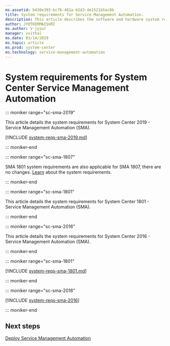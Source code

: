 ```yaml
---
ms.assetid: b430e393-bc76-481a-b2d3-4e1521b5ac8b
title: System requirements for Service Management Automation.
description: This article describes the software and hardware system requirements for System Center Service Management Automation.
author: JYOTHIRMAISURI
ms.author: V-jysur
manager: vvithal
ms.date: 03/14/2019
ms.topic: article
ms.prod: system-center
ms.technology: service-management-automation
---
```


# System requirements for System Center Service Management Automation

::: moniker range="sc-sma-2019"

This article details the system requirements for System Center 2019 - Service Management Automation (SMA).

[!INCLUDE [system-reqs-sma-2019.md](../includes/system-reqs-sma-2019.md)]

::: moniker-end

::: moniker range="sc-sma-1807"

SMA 1801 system requirements are also applicable for SMA 1807, there are no changes. [Learn](/system-center/sma/system-requirements-sma?view=sc-sma-1801) about the system requirements.

::: moniker-end

::: moniker range="sc-sma-1801"

This article details the system requirements for System Center 1801 - Service Management Automation (SMA).

::: moniker-end

::: moniker range="sc-sma-2016"

This article details the system requirements for System Center 2016 - Service Management Automation (SMA).

::: moniker-end

::: moniker range="sc-sma-1801"

[!INCLUDE [system-reqs-sma-1801.md](../includes/system-reqs-sma-1801.md)]

::: moniker-end

::: moniker range="sc-sma-2016"

[!INCLUDE [system-reqs-sma-2016](../includes/system-reqs-sma-2016.md)]

::: moniker-end

## Next steps
[Deploy Service Management Automation](../sma/deploy.md)

